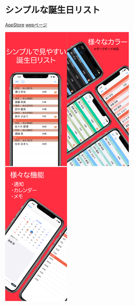 # シンプルな誕生日リスト
[AppStore](https://apps.apple.com/jp/app/%E3%82%B7%E3%83%B3%E3%83%97%E3%83%AB%E3%81%AA%E8%AA%95%E7%94%9F%E6%97%A5%E3%83%AA%E3%82%B9%E3%83%88/id1417275982)
[wepページ](https://kult0922.github.io/Birthday-list-page)

<img width="200" src="https://github.com/Kult0922/Birthday-list-page/blob/master/image/samune1.png"><img width="200" src="https://github.com/Kult0922/Birthday-list-page/blob/master/image/samune2.png"><img width="200" src="https://github.com/Kult0922/Birthday-list-page/blob/master/image/samune3.png">

